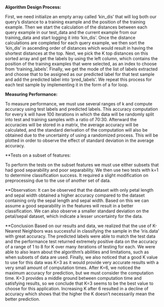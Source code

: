 **Algorithm Design Process:**

First, we need initialize an empty array called ‘kin_dis’ that will log both our query’s distance to a training example and the position of the training example. Then we start the calculation of the distances between each query example in our test_data and the current example from our training_data and start logging it into ‘kin_dis’.
Once the distance calculations are completed for each query example, we then sort the ‘kin_dis’ in ascending order of distances which would result in having the shortest distances at the top. Next, we pick the K top distances on this sorted array and get the labels by using the left column, which contains the position of the training examples that were selected, as an index to choose from ‘training_labels’.
Finally, we get the mode of the list of labels extracted and choose that to be assigned as our predicted label for that test sample and add the predicted label into ‘pred_labels’. We repeat this process for each test sample by implementing it in the form of a for loop.



**Measuring Performance:**

To measure performance, we must use several ranges of k and compute accuracy using test labels and predicted labels. This accuracy computation for every k will have 100 iterations in which the data will be randomly split into test and training samples with a ratio of 70:30. Afterward the accuracies will be stored in a matrix, the average accuracy will be calculated, and the standard derivation of the computation will also be obtained due to the uncertainty of using a randomized process. This will be plotted in order to observe the effect of standard deviation in the average accuracy.


**Tests on a subset of features:

To perform the tests on the subset features we must use either subsets that had good separability and poor separability. We then use two tests with k=1 to determine classification success. It required a slight modification on preprocessing due to the use of another set of data.


**Observation:
It can be observed that the dataset with only petal length and sepal width obtained a higher accuracy compared to the dataset containing only the sepal length and sepal width. Based on this we can assume a good separability in the features will result in a better classification. We can also observe a smaller standard deviation on the petal/sepal dataset, which indicate a lesser uncertainty for the data.


**Conclusion
Based on our results and data, we realized that the use of K-Nearest Neighbors was successful in classifying the sample in the ‘iris.data’ with great accuracy. The predicted labels were able to match the test data and the performance test returned extremely positive data on the accuracy of a range of 1 to 8 for K over many iterations of testing for each. We were able to also learn about the algorithm’s abilities and limitations, such as when subsets of data are used. Finally, we also noticed that a good K value to use for this data was K=3 as it would provide very accurate results with a very small amount of computation times. After K=6, we noticed the maximum accuracy for prediction, but we must consider the computation time. K=3 provides a middle ground between computation time and satisfying results, so we conclude that K=3 seems to be the best value to choose for this application. Increasing K after 6 resulted in a decline of accuracy which shows that the higher the K doesn’t necessarily mean the better prediction.
